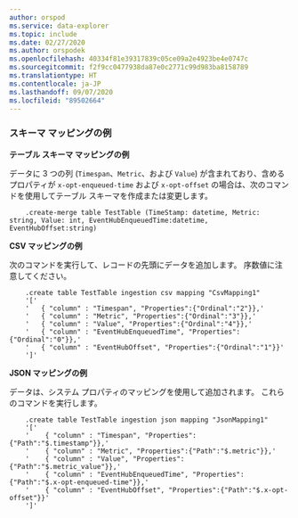```yaml
---
author: orspod
ms.service: data-explorer
ms.topic: include
ms.date: 02/27/2020
ms.author: orspodek
ms.openlocfilehash: 40334f81e39317839c05ce09a2e4923be4e0747c
ms.sourcegitcommit: f2f9cc0477938da87e0c2771c99d983ba8158789
ms.translationtype: HT
ms.contentlocale: ja-JP
ms.lasthandoff: 09/07/2020
ms.locfileid: "89502664"
---
```

### <a name="schema-mapping-examples"></a>スキーマ マッピングの例

**テーブル スキーマ マッピングの例**

データに 3 つの列 (`Timespan`、`Metric`、および `Value`) が含まれており、含めるプロパティが `x-opt-enqueued-time` および `x-opt-offset` の場合は、次のコマンドを使用してテーブル スキーマを作成または変更します。

```kusto
    .create-merge table TestTable (TimeStamp: datetime, Metric: string, Value: int, EventHubEnqueuedTime:datetime, EventHubOffset:string)
```

**CSV マッピングの例**

次のコマンドを実行して、レコードの先頭にデータを追加します。 序数値に注意してください。

```kusto
    .create table TestTable ingestion csv mapping "CsvMapping1"
    '['
    '   { "column" : "Timespan", "Properties":{"Ordinal":"2"}},'
    '   { "column" : "Metric", "Properties":{"Ordinal":"3"}},'
    '   { "column" : "Value", "Properties":{"Ordinal":"4"}},'
    '   { "column" : "EventHubEnqueuedTime", "Properties":{"Ordinal":"0"}},'
    '   { "column" : "EventHubOffset", "Properties":{"Ordinal":"1"}}'
    ']'
```
 
**JSON マッピングの例**

データは、システム プロパティのマッピングを使用して追加されます。 これらのコマンドを実行します。

```kusto
    .create table TestTable ingestion json mapping "JsonMapping1"
    '['
    '    { "column" : "Timespan", "Properties":{"Path":"$.timestamp"}},'
    '    { "column" : "Metric", "Properties":{"Path":"$.metric"}},'
    '    { "column" : "Value", "Properties":{"Path":"$.metric_value"}},'
    '    { "column" : "EventHubEnqueuedTime", "Properties":{"Path":"$.x-opt-enqueued-time"}},'
    '    { "column" : "EventHubOffset", "Properties":{"Path":"$.x-opt-offset"}}'
    ']'
```
